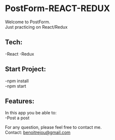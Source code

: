 # PostForm-REACT-REDUX

Welcome to PostForm.\
Just practicing on React/Redux

Tech:
------
-React
-Redux

Start Project:
--------------
-npm install\
-npm start

Features:
---------
In this app you be able to:\
-Post a post



For any question, please feel free to contact me.\
Contact: benoitrejou@gmail.com


